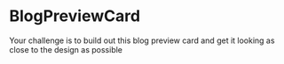 # BlogPreviewCard
Your challenge is to build out this blog preview card and get it looking as close to the design as possible
